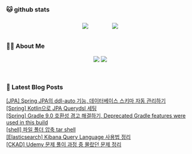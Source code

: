 
###  🐱 github stats  

<div id="main" align="center">
    <img src="https://github-readme-stats.vercel.app/api?username=peterica&count_private=true&show_icons=true&theme=radical"
        style="height: auto; margin-left: 20px; margin-right: 20px; padding: 10px;"/>
    <img src="https://github-readme-stats.vercel.app/api/top-langs/?username=peterica&layout=compact"   
        style="height: auto; margin-left: 20px; margin-right: 20px; padding: 10px;"/>
</div>

###  💁‍♀️ About Me  
<p align="center">
    <a href="https://peterica.tistory.com/"><img src="https://img.shields.io/badge/Blog-FF5722?style=flat-square&logo=Blogger&logoColor=white"/></a>
    <a href="mailto:ilovefran.ofm@gmail.com"><img src="https://img.shields.io/badge/Gmail-d14836?style=flat-square&logo=Gmail&logoColor=white&link=ilovefran.ofm@gmail.com"/></a>
</p>

<br>

### 📕 Latest Blog Posts   

<a href ="https://peterica.tistory.com/732"> [JPA] Spring JPA의 ddl-auto 기능, 데이터베이스 스키마 자동 관리하기 </a> <br><a href ="https://peterica.tistory.com/384"> [Spring] Kotlin으로 JPA Querydsl 세팅 </a> <br><a href ="https://peterica.tistory.com/730"> [Spring] Gradle 9.0 호환성 경고 해결하기, Deprecated Gradle features were used in this build </a> <br><a href ="https://peterica.tistory.com/728"> [shell] 파일 폴더 압축 tar shell </a> <br><a href ="https://peterica.tistory.com/291"> [Elasticsearch] Kibana Query Language 사용법 정리 </a> <br><a href ="https://peterica.tistory.com/729"> [CKAD] Udemy 문제 풀이 과정 중 몰랐던 문제 정리 </a> <br>